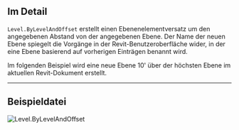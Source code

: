 ## Im Detail
`Level.ByLevelAndOffset` erstellt einen Ebenenelementversatz um den angegebenen Abstand von der angegebenen Ebene. Der Name der neuen Ebene spiegelt die Vorgänge in der Revit-Benutzeroberfläche wider, in der eine Ebene basierend auf vorherigen Einträgen benannt wird.

Im folgenden Beispiel wird eine neue Ebene 10' über der höchsten Ebene im aktuellen Revit-Dokument erstellt.
___
## Beispieldatei

![Level.ByLevelAndOffset](./Revit.Elements.Level.ByLevelAndOffset_img.jpg)
